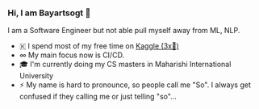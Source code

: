 ### Hi, I am Bayartsogt 👋

I am a Software Engineer but not able pull myself away from ML, NLP.

- 🇰 I spend most of my free time on [Kaggle (3x🥈)](https://www.kaggle.com/bayartsogtya)
- ∞  My main focus now is CI/CD.
- 🎓 I'm currently doing my CS masters in Maharishi International University
- ⚡  My name is hard to pronounce, so people call me "So". I always get confused if they calling me or just telling "so"...

<!--
**bayartsogt-ya/bayartsogt-ya** is a ✨ _special_ ✨ repository because its `README.md` (this file) appears on your GitHub profile.

Here are some ideas to get you started:

- 🔭 I’m currently working on ...
- 🌱 I’m currently learning ...
- 👯 I’m looking to collaborate on ...
- 🤔 I’m looking for help with ...
- 💬 Ask me about ...
- 📫 How to reach me: ...
- 😄 Pronouns: ...
- ⚡ Fun fact: ...
-->
